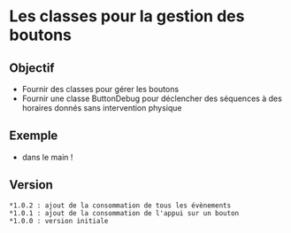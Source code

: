 # Les classes pour la gestion des boutons

## Objectif 
* Fournir des classes pour gérer les boutons
* Fournir une classe ButtonDebug pour déclencher des séquences à des horaires donnés sans intervention physique

## Exemple
* dans le main !

## Version
    *1.0.2 : ajout de la consommation de tous les évènements
    *1.0.1 : ajout de la consommation de l'appui sur un bouton
    *1.0.0 : version initiale